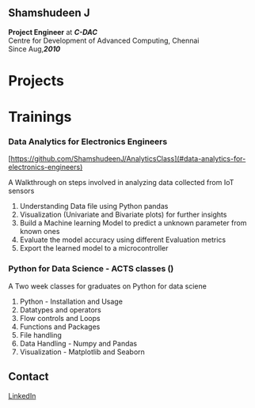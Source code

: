 ## Shamshudeen J
**Project Engineer** at ***C-DAC*** <br>
Centre for Development of Advanced Computing, Chennai <br>
Since Aug,***2010***

# Projects





# Trainings
### Data Analytics for Electronics Engineers
[https://github.com/ShamshudeenJ/AnalyticsClass](#data-analytics-for-electronics-engineers)

A Walkthrough on steps involved in analyzing data collected from IoT sensors
1. Understanding Data file using Python pandas
2. Visualization (Univariate and Bivariate plots) for further insights
3. Build a Machine learning Model to predict a unknown parameter from known ones
4. Evaluate the model accuracy using different Evaluation metrics
5. Export the learned model to a microcontroller

### Python for Data Science - ACTS classes ()
A Two week classes for graduates on Python for data sciene
1. Python - Installation and Usage
2. Datatypes and operators
3. Flow controls and Loops 
4. Functions and Packages
5. File handling
6. Data Handling - Numpy and Pandas
7. Visualization - Matplotlib and Seaborn

## Contact
[LinkedIn](https://www.linkedin.com/in/shamshudeen-j-948ab726/)
